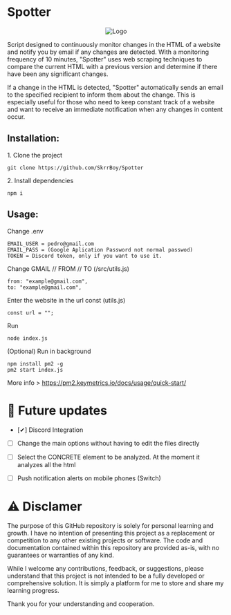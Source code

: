 # Spotter
<p align="center">
  <img src="https://i.imgur.com/zVIZPQe.png" alt="Logo">
</p>

Script designed to continuously monitor changes in the HTML of a website and notify you by email if any changes are detected. With a monitoring frequency of 10 minutes, "Spotter" uses web scraping techniques to compare the current HTML with a previous version and determine if there have been any significant changes.

If a change in the HTML is detected, "Spotter" automatically sends an email to the specified recipient to inform them about the change. This is especially useful for those who need to keep constant track of a website and want to receive an immediate notification when any changes in content occur.

<h2>Installation:</h2>

<p>1. Clone the project</p>

```
git clone https://github.com/SkrrBoy/Spotter
```

<p>2. Install dependencies</p>

```
npm i
```

<h2>Usage:</h2>

<p>Change .env</p>

```
EMAIL_USER = pedro@gmail.com
EMAIL_PASS = (Google Aplication Password not normal passwod)
TOKEN = Discord token, only if you want to use it.
```

<p>Change GMAIL // FROM // TO (/src/utils.js)</p>

```
from: "example@gmail.com",
to: "example@gmail.com",
```

<p>Enter the website in the url const (utils.js)</p>

```
const url = "";
```

<p>Run</p>

```
node index.js
```
<p> (Optional) Run in background</p>

```
npm install pm2 -g
pm2 start index.js
```
More info > https://pm2.keymetrics.io/docs/usage/quick-start/

<h1>🚀 Future updates</h1>

- [✔] Discord Integration
- [ ] Change the main options without having to edit the files directly
- [ ] Select the CONCRETE element to be analyzed. At the moment it analyzes all the html
- [ ] Push notification alerts on mobile phones (Switch)


<h1>⚠️ Disclamer</h1>
<p>The purpose of this GitHub repository is solely for personal learning and growth. I have no intention of presenting this project as a replacement or competition to any other existing projects or software. The code and documentation contained within this repository are provided as-is, with no guarantees or warranties of any kind.

While I welcome any contributions, feedback, or suggestions, please understand that this project is not intended to be a fully developed or comprehensive solution. It is simply a platform for me to store and share my learning progress.

Thank you for your understanding and cooperation.</p>
